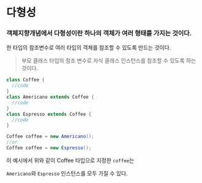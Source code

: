 # 다형성

### 객체지향개념에서 다형성이란 하나의 객체가 여러 형태를 가지는 것이다.

한 타입의 참조변수로 여러 타입의 객체를 참조할 수 있도록 만드는 것이다.
> 부모 클래스 타입의 참조 변수로 자식 클래스 인스턴스를 참조할 수 있도록 하는것이다.

```java
class Coffee {
  //code
}
class Americano extends Coffee {
  //code
}
class Espresso extends Coffee {
  //code
}
```

```java
Coffee coffee = new Americano();
//or
Coffee coffee = new Espresso();

```
이 예시에서 위와 같이 Coffee 타입으로 지정한 `coffee`는

`Americano`와 `Espresso` 인스턴스를 모두 가질 수 있다.